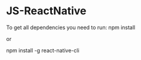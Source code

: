 # JS-ReactNative

To get all dependencies you need to run:
npm install

or

npm install -g react-native-cli



